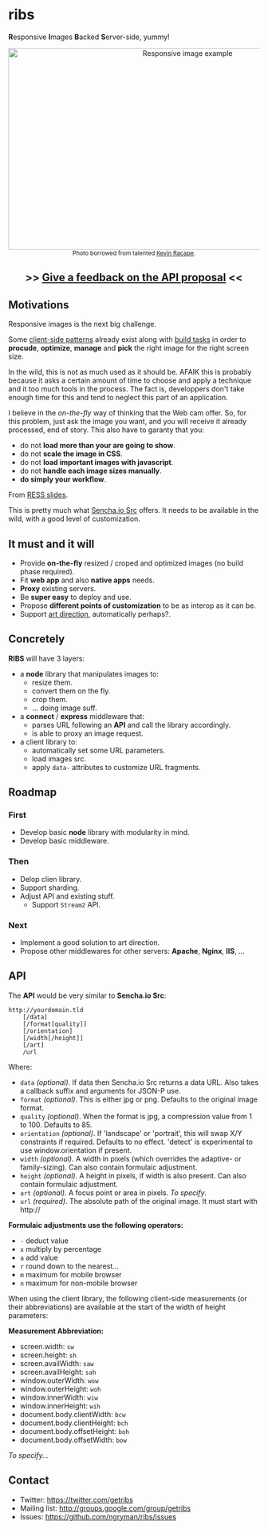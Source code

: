 # ribs

**R**esponsive **I**mages **B**acked **S**erver-side, yummy!

<p align="center">
  <img width="703" height="404" src="http://farm8.staticflickr.com/7347/9538576837_488e0d89db_o.jpg" alt="Responsive image example">
  <br>
  <sup>Photo borrowed from talented <a href="http://500px.com/Sphaax">Kevin Racape</a>.</sup>
</p>

<h2 align="center">
<a name="----give-a-feedback-on-the-api-proposal--" class="anchor" href="#----give-a-feedback-on-the-api-proposal--"><span class="octicon octicon-link"></span></a>
  &gt;&gt;
  <a href="https://github.com/ngryman/ribs/wiki/API">Give a feedback on the API proposal</a>
  &lt;&lt;
</h2>

## Motivations

Responsive images is the next big challenge.

Some [client-side patterns] already exist along with [build tasks] in order to **procude**, **optimize**, **manage** and
**pick** the right image for the right screen size.

In the wild, this is not as much used as it should be. AFAIK this is probably because it asks a certain amount of time
to choose and apply a technique and it too much tools in the process. The fact is, developpers don't take enough time
for this and tend to neglect this part of an application.

I believe in the *on-the-fly* way of thinking that the Web cam offer. So, for this problem, just ask the image you want,
and you will receive it already processed, end of story.
This also have to garanty that you:
- do not **load more than your are going to show**.
- do not **scale the image in CSS**.
- do not **load important images with javascript**.
- do not **handle each image sizes manually**.
- **do simply your workflow**.

From [RESS slides].

This is pretty much what [Sencha.io Src] offers. It needs to be available in the wild, with a good level of
customization.

[client-side patterns]: http://css-tricks.com/which-responsive-images-solution-should-you-use
[build tasks]: https://github.com/gruntjs/grunt-contrib-imagemin
[Sencha.io Src]: http://www.sencha.com/learn/how-to-use-src-sencha-io
[RESS slides]: http://fr.slideshare.net/4nd3rsen/ress-responsive-design-server-side-components-10084972

## It must and it will

- Provide **on-the-fly** resized / croped and optimized images (no build phase required).
- Fit **web app** and also **native apps** needs.
- **Proxy** existing servers.
- Be **super easy** to deploy and use.
- Propose **different points of customization** to be as interop as it can be.
- Support [art direction], automatically perhaps?.

[art direction]: http://usecases.responsiveimages.org/#art-direction

## Concretely

**RIBS** will have 3 layers:
- a **node** library that manipulates images to:
  - resize them.
  - convert them on the fly.
  - crop them.
  - ... doing image suff.
- a **connect** / **express** middleware that:
  - parses URL following an **API** and call the library accordingly.
  - is able to proxy an image request.
- a client library to:
  - automatically set some URL parameters.
  - load images src.
  - apply `data-` attributes to customize URL fragments.

## Roadmap

### First

- Develop basic **node** library with modularity in mind.
- Develop basic middleware.

### Then

- Delop clien library.
- Support sharding.
- Adjust API and existing stuff.
  - Support `Stream2` API.

### Next

- Implement a good solution to art direction.
- Propose other middlewares for other servers: **Apache**, **Nginx**, **IIS**, ...

## API

The **API** would be very similar to **Sencha.io Src**:

```
http://yourdomain.tld
	[/data]
	[/format[quality]]
	[/orientation]
	[/width[/height]]
	[/art]
	/url
```
Where:

- `data` *(optional)*. If data then Sencha.io Src returns a data URL. Also takes a callback suffix and arguments for JSON-P use.
- `format` *(optional)*. This is either jpg or png. Defaults to the original image format.
- `quality` *(optional)*. When the format is jpg, a compression value from 1 to 100. Defaults to 85.
- `orientation` *(optional)*. If 'landscape' or 'portrait', this will swap X/Y constraints if required. Defaults to no effect. 'detect' is experimental to use window.orientation if present.
- `width` *(optional)*. A width in pixels (which overrides the adaptive- or family-sizing). Can also contain formulaic adjustment.
- `height` *(optional)*. A height in pixels, if width is also present. Can also contain formulaic adjustment.
- `art` *(optional)*. A focus point or area in pixels. *To specify*.
- `url` *(required)*. The absolute path of the original image. It must start with http://

**Formulaic adjustments use the following operators:**

- `-`	deduct value
- `x`	multiply by percentage
- `a`	add value
- `r`	round down to the nearest...
- `m`	maximum for mobile browser
- `n`	maximum for non-mobile browser

When using the client library, the following client-side measurements (or their abbreviations) are available at the
start of the width of height parameters:

**Measurement Abbreviation:**

- screen.width:			`sw`
- screen.height:		`sh`
- screen.availWidth:		`saw`
- screen.availHeight:		`sah`
- window.outerWidth:		`wow`
- window.outerHeight:		`woh`
- window.innerWidth:		`wiw`
- window.innerHeight:		`wih`
- document.body.clientWidth:	`bcw`
- document.body.clientHeight:	`bch`
- document.body.offsetHeight:	`boh`
- document.body.offsetWidth:	`bow`

*To specify...*

## Contact

- Twitter: https://twitter.com/getribs
- Mailing list: http://groups.google.com/group/getribs
- Issues: https://github.com/ngryman/ribs/issues
